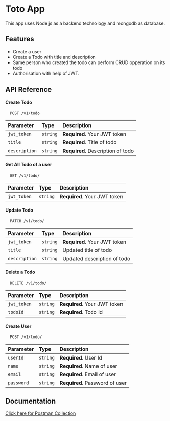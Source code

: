 
# Toto App

This app uses Node js as a backend technology and mongodb as database.


## Features

- Create a user
- Create a Todo with title and description
- Same person who created the todo can perform CRUD opperation on its todo
- Authorisation with help of JWT.


## API Reference

#### Create Todo

```http
  POST /v1/todo
```

| Parameter | Type     | Description                |
| :-------- | :------- | :------------------------- |
| `jwt_token` | `string` | **Required**. Your JWT token |
| `title` | `string` | **Required**. Title of todo |
| `description` | `string` | **Required**. Description of todo |

#### Get All Todo of a user

```http
  GET /v1/todo/ 
```

| Parameter | Type     | Description                       |
| :-------- | :------- | :-------------------------------- |
| `jwt_token` | `string` | **Required**. Your JWT token |

#### Update Todo

```http
  PATCH /v1/todo/ 
```

| Parameter | Type     | Description                       |
| :-------- | :------- | :-------------------------------- |
| `jwt_token` | `string` | **Required**. Your JWT token |
| `title` | `string` | Updated title of todo |
| `description` | `string` | Updated description of todo |

#### Delete a Todo

```http
  DELETE /v1/todo/ 
```

| Parameter | Type     | Description                       |
| :-------- | :------- | :-------------------------------- |
| `jwt_token` | `string` | **Required**. Your JWT token |
| `todoId` | `string` | **Required**. Todo id  |

#### Create User

```http
  POST /v1/todo/ 
```

| Parameter | Type     | Description                       |
| :-------- | :------- | :-------------------------------- |
| `userId` | `string` | **Required**. User Id |
| `name` | `string` | **Required**. Name of user  |
| `email` | `string` | **Required**. Email of user  |
| `password` | `string` | **Required**. Password of user  |



## Documentation

[Click here for Postman Collection](https://www.getpostman.com/collections/5e37d040f4b8db4b8ade)

